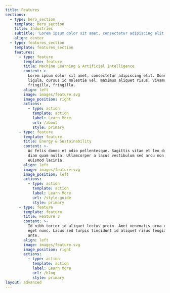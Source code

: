```yaml
---
title: Features
sections:
  - type: hero_section
    template: hero_section
    title: Industries
    subtitle: 'Lorem ipsum dolor sit amet, consectetur adipiscing elit.'
    align: center
  - type: features_section
    template: features_section
    features:
      - type: feature
        template: feature
        title: Machine Learning & Artificial Intelligence
        content: >-
          Lorem ipsum dolor sit amet, consectetur adipiscing elit. Donec nisl
          ligula, cursus id molestie vel, maximus aliquet risus. Vivamus in nibh
          fringilla, fringilla.
        align: left
        image: images/feature.svg
        image_position: right
        actions:
          - type: action
            template: action
            label: Learn More
            url: /about
            style: primary
      - type: feature
        template: feature
        title: Energy & Sustainability
        content: >-
          Ac felis donec et odio pellentesque. Sagittis vitae et leo duis ut
          diam quam nulla. Ullamcorper a lacus vestibulum sed arcu non odio
          euismod lacinia.
        align: left
        image: images/feature.svg
        image_position: left
        actions:
          - type: action
            template: action
            label: Learn More
            url: /style-guide
            style: primary
      - type: feature
        template: feature
        title: Feature 3
        content: >-
          Id nibh tortor id aliquet lectus proin. Amet venenatis urna cursus
          eget nunc. Lacus sed turpis tincidunt id aliquet risus feugiat in
          ante.
        align: left
        image: images/feature.svg
        image_position: right
        actions:
          - type: action
            template: action
            label: Learn More
            url: /blog
            style: primary
layout: advanced
---
```

